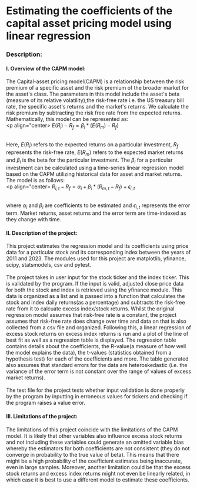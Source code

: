 # Estimating the coefficients of the capital asset pricing model using linear regression
### Description:
#### I. Overview of the CAPM model: <br>
The Capital-asset pricing model(CAPM) is a relationship between the risk premium of a specific asset and the risk premium of the broader market for the asset's class. The parameters in this model include the asset's beta (measure of its relative volatility),the risk-free rate i.e. the US treasury bill rate, the specific asset's returns and the market's returns. We calculate the risk premium by subtracting the risk free rate from the expected returns. Mathematically, this model can be represented as: <br>
                                         <p align="center> $E(R_i)-R_f=\beta_i*(E(R_m)-R_f)$ </p> <br> 
Here, $E(R_i)$ refers to the expected returns on a particular investment, $R_f$ represents the risk-free rate, $E(R_m)$ refers to the expected market returns and $\beta_i$ is the beta for the particular investment. The $\beta_i$ for a particular investment can be calculated using a time-series linear regression model based on the CAPM utilizing historical data for asset and market returns. The model is as follows: <br>
                                         <p align="center> $R_{i,t}-R_f=\alpha_i+\beta_i*(R_{m,t}-R_f)+\epsilon_{i,t}$ </p> <br>
where $\alpha_i$ and $\beta_i$ are coefficients to be estimated and $\epsilon_{i,t}$ represents the error term. Market returns, asset returns and the error term are time-indexed as they change with time. <br>

#### II. Description of the project: <br>
This project estimates the regression model and its coefficients using price data for a particular stock and its corresponding index between the years of 2011 and 2023. The modules used for this project are matplotlib, yfinance, scipy, statsmodels, csv and pytest. <br> <br>
The project takes in user input for the stock ticker and the index ticker. This is validated by the program. If the input is valid, adjusted close price data for both the stock and index is retrieved using the yfinance module. This data is organized as a list and is passed into a function that calculates the stock and index daily returns(as a percentage) and subtracts the risk-free rate from it to calcuate excess index/stock returns. Whilst the original regression model assumes that risk-free rate is a constant, the project assumes that risk-free rate does change over time and data on that is also collected from a csv file and organized. Following this, a linear regression of excess stock returns on excess index returns is run and a plot of the line of best fit as well as a regression table is displayed. The regression table contains details about the coefficients, the R-value(a measure of how well the model explains the data), the t-values (statistics obtained from a hypothesis test) for each of the coefficients and more. The table generated also assumes that standard errors for the data are heteroskedastic (i.e. the variance of the error term is not constant over the range of values of excess market returns). <br> <br>
The test file for the project tests whether input validation is done properly by the program by inputting in erroneous values for tickers and checking if the program raises a value error. <br>

#### III. Limitations of the project: <br>
The limitations of this project coincide with the limitations of the CAPM model. It is likely that other variables also influence excess stock returns and not including these variables could generate an omitted variable bias whereby the estimators for both coefficients are not consistent (they do not converge in probability to the true value of beta). This means that there might be a high probability of the coefficient estimates being inaccurate, even in large samples. Moreover, another limitation could be that the excess stock returns and excess index returns might not even be linearly related, in which case it is best to use a different model to estimate these coefficients.
